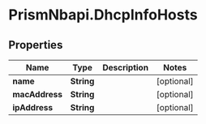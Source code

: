 # PrismNbapi.DhcpInfoHosts

## Properties
Name | Type | Description | Notes
------------ | ------------- | ------------- | -------------
**name** | **String** |  | [optional] 
**macAddress** | **String** |  | [optional] 
**ipAddress** | **String** |  | [optional] 


